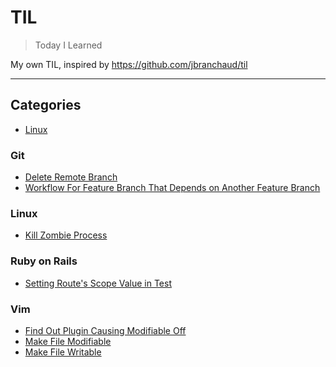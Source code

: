 # TIL

> Today I Learned

My own TIL, inspired by https://github.com/jbranchaud/til

---

## Categories

* [Linux](#linux)

### Git

- [Delete Remote Branch](git/delete-remote-branch.md)
- [Workflow For Feature Branch That Depends on Another Feature
  Branch](git/workflow-for-feature-branch-that-depends-on-another-feature-branch)

### Linux

- [Kill Zombie Process](linux/kill-zombie-process.md)

### Ruby on Rails

- [Setting Route's Scope Value in
  Test](ruby-on-rails/setting-routes-scope-value-in-test.md)

### Vim

- [Find Out Plugin Causing Modifiable
  Off](vim/find-out-plugin-causing-modifiable-off.md)
- [Make File Modifiable](vim/make-file-modifiable.md)
- [Make File Writable](vim/make-file-writable.md)
